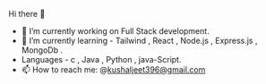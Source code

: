  Hi there 👋

- 🔭 I’m currently working on Full Stack development.
- 🌱 I’m currently learning - Tailwind , React , Node.js , Express.js , MongoDb .
- Languages - c , Java , Python , java-Script. 
- 📫 How to reach me: @kushaljeet396@gmail.com
